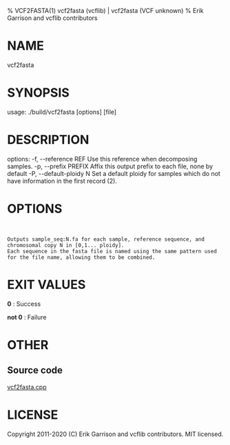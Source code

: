 % VCF2FASTA(1) vcf2fasta (vcflib) | vcf2fasta (VCF unknown)
% Erik Garrison and vcflib contributors

# NAME

vcf2fasta

# SYNOPSIS

usage: ./build/vcf2fasta [options] [file]

# DESCRIPTION

options: -f, --reference REF Use this reference when decomposing samples. -p, --prefix PREFIX Affix this output prefix to each file, none by default -P, --default-ploidy N Set a default ploidy for samples which do not have information in the first record (2).



# OPTIONS

```


Outputs sample_seq:N.fa for each sample, reference sequence, and chromosomal copy N in [0,1... ploidy].
Each sequence in the fasta file is named using the same pattern used for the file name, allowing them to be combined.

```





# EXIT VALUES

**0**
: Success

**not 0**
: Failure

# OTHER

## Source code

[vcf2fasta.cpp](https://github.com/vcflib/vcflib/blob/master/src/vcf2fasta.cpp)

# LICENSE

Copyright 2011-2020 (C) Erik Garrison and vcflib contributors. MIT licensed.

<!--
  Created with ./scripts/bin2md.rb scripts/bin2md-template.erb
-->
